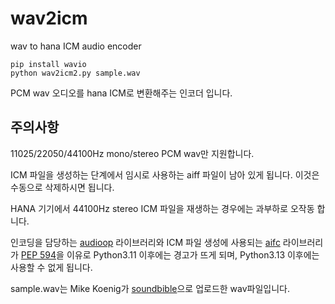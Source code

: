 # wav2icm
wav to hana ICM audio encoder
<pre><code>pip install wavio
python wav2icm2.py sample.wav
</code></pre>
PCM wav 오디오를 hana ICM로 변환해주는 인코더 입니다. 

## 주의사항
11025/22050/44100Hz mono/stereo PCM wav만 지원합니다.

ICM 파일을 생성하는 단계에서 임시로 사용하는 aiff 파일이 남아 있게 됩니다. 이것은 수동으로 삭제하시면 됩니다.

HANA 기기에서 44100Hz stereo ICM 파일을 재생하는 경우에는 과부하로 오작동 합니다.

인코딩을 담당하는 [audioop](https://docs.python.org/3/library/audioop.html) 라이브러리와 ICM 파일 생성에 사용되는 [aifc](https://docs.python.org/3/library/aifc.html) 라이브러리가 [PEP 594](https://peps.python.org/pep-0594/)을 이유로 Python3.11 이후에는 경고가 뜨게 되며, Python3.13 이후에는 사용할 수 없게 됩니다.

sample.wav는 Mike Koenig가 [soundbible](https://soundbible.com/1003-Ta-Da.html)으로 업로드한 wav파일입니다.
